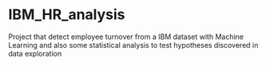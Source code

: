 # IBM_HR_analysis
Project that detect employee turnover from a IBM dataset with Machine Learning and also some statistical analysis to test hypotheses discovered in data exploration
